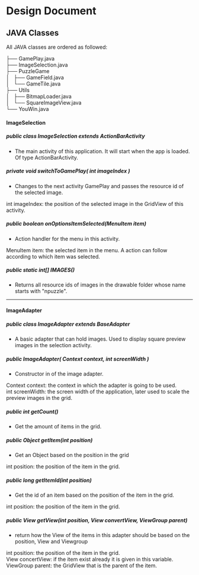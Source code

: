 Design Document
===============

## JAVA Classes

All JAVA classes are ordered as followed:

├── GamePlay.java   
├── ImageSelection.java   
├── PuzzleGame   
│   ├── GameField.java   
│   └── GameTile.java   
├── Utils   
│   ├── BitmapLoader.java   
│   └── SquareImageView.java   
└── YouWin.java   


#### ImageSelection

##### public class ImageSelection extends ActionBarActivity
- The main activity of this application. It will start when the app is loaded. Of type ActionBarActivity.

##### private void switchToGamePlay( int imageIndex )
- Changes to the next activity GamePlay and passes the resource id of the selected image.   

int imageIndex: the position of the selected image in the GridView of this activity.


##### public boolean onOptionsItemSelected(MenuItem item)
- Action handler for the menu in this activity.   

MenuItem item: the selected item in the menu. A action can follow according to which item was selected.


##### public static int[] IMAGES()
- Returns all resource ids of images in the drawable folder whose name starts with "npuzzle".

---

#### ImageAdapter

##### public class ImageAdapter extends BaseAdapter
- A basic adapter that can hold images. Used to display square preview images in the selection activity.

##### public ImageAdapter( Context context, int screenWidth )
- Constructor in of the image adapter.   

Context context: the context in which the adapter is going to be used.   
int screenWidth: the screen width of the application, later used to scale the preview images in the grid.

        
##### public int getCount()
- Get the amount of items in the grid.   
        
##### public Object getItem(int position)
- Get an Object based on the position in the grid

int position: the position of the item in the grid.
        
##### public long getItemId(int position)
- Get the id of an item based on the position of the item in the grid.

int position: the position of the item in the grid.
        
##### public View getView(int position, View convertView, ViewGroup parent)
- return how the View of the items in this adapter should be based on the position, View and Viewgroup

int position: the position of the item in the grid.   
View concertView: if the item exist already it is given in this variable.   
ViewGroup parent: the GridView that is the parent of the item.   


 
        






